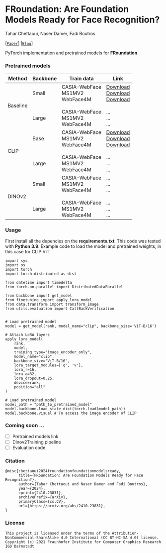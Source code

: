 # FRoundation: Are Foundation Models Ready for Face Recognition? 

Tahar Chettaoui,
Naser Damer,
Fadi Boutros

[[`Paper`](https://arxiv.org/abs/2410.23831)] [[`Blog`](https://taharchettaoui.github.io/FRoundation_web/)]

PyTorch implementation and pretrained models for **FRoundation**.

### Pretrained models

| Method    | Backbone | Train data | Link |
| -------- | ------- | ------- | ------- |
| Baseline  | <br>Small <br><br><br><br> Large <br><br>  | CASIA-WebFace <br> MS1MV2 <br> WebFace4M <br><br> CASIA-WebFace <br> MS1MV2 <br> WebFace4M| [Download](https://owncloud.fraunhofer.de/index.php/s/RqDWPal8qvXKuH7) <br> [Download](https://owncloud.fraunhofer.de/index.php/s/7HubejKcXwhxk8D) <br> [Download](https://owncloud.fraunhofer.de/index.php/s/ZXnzAODROxWncil) <br><br> ... <br> ... <br> ...|
| CLIP  | <br>Base <br><br><br><br> Large <br><br>  | CASIA-WebFace <br> MS1MV2 <br> WebFace4M <br><br> CASIA-WebFace <br> MS1MV2 <br> WebFace4M|[Download](https://owncloud.fraunhofer.de/index.php/s/oeyZTsXKYKFID5M) <br> [Download](https://owncloud.fraunhofer.de/index.php/s/OyD0N0KYvyToBBr) <br> [Download](https://owncloud.fraunhofer.de/index.php/s/p2ZbWOsp1nVLv0f) <br><br> ... <br> ... <br> ...|
| DINOv2  | <br>Small <br><br><br><br> Large <br><br>  | CASIA-WebFace <br> MS1MV2 <br> WebFace4M <br><br> CASIA-WebFace <br> MS1MV2 <br> WebFace4M|... <br> ... <br> ... <br><br> ... <br> ... <br> ...|

### Usage

First install all the depencies on the **requirements.txt**. This code was tested with **Python 3.9**.
Example code to load the model and pretrained weights, in this case for CLIP ViT

```
import sys
import os
import torch
import torch.distributed as dist

from datetime import timedelta
from torch.nn.parallel import DistributedDataParallel

from backbone import get_model
from finetuning import apply_lora_model
from data.transform import transform_image
from utils.evaluation import CallBackVerification


# Load pretrained model
model = get_model(rank, model_name="clip", backbone_size='ViT-B/16')

# Attach LoRA layers
apply_lora_model(
    rank, 
    model, 
    training_type="image_encoder_only",
    model_name="clip",
    backbone_size='ViT-B/16', 
    lora_target_modules=['q', 'v'],
    lora_r=16, 
    lora_a=32, 
    lora_dropout=0.25, 
    device=rank, 
    position="all"
)

# Load pretrained model
model_path = "path_to_pretrained_model" 
model.backbone.load_state_dict(torch.load(model_path))
model.backbone.visual # To access the image encoder of CLIP
```


### Coming soon ...
- [ ] Pretrained models link
- [ ] Dinov2Training pipeline
- [ ] Evaluation code

### Citation

```
@misc{chettaoui2024froundationfoundationmodelsready,
      title={FRoundation: Are Foundation Models Ready for Face Recognition?}, 
      author={Tahar Chettaoui and Naser Damer and Fadi Boutros},
      year={2024},
      eprint={2410.23831},
      archivePrefix={arXiv},
      primaryClass={cs.CV},
      url={https://arxiv.org/abs/2410.23831}, 
}
```

### License 

```
This project is licensed under the terms of the Attribution-NonCommercial-ShareAlike 4.0 International (CC BY-NC-SA 4.0) license. 
Copyright (c) 2021 Fraunhofer Institute for Computer Graphics Research IGD Darmstadt
```

